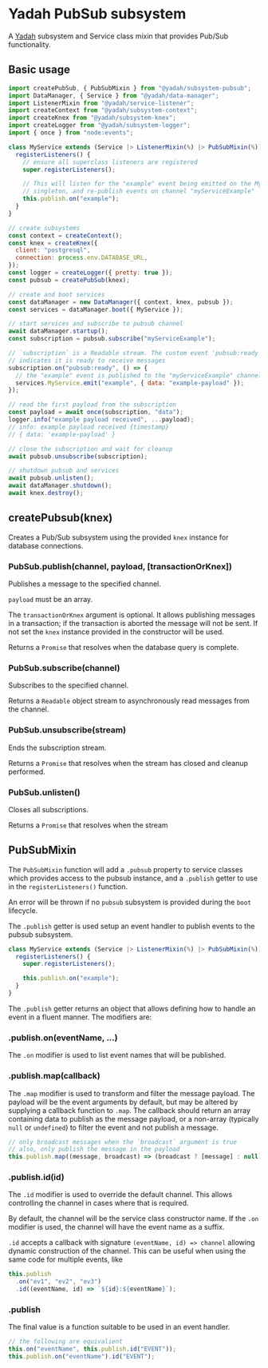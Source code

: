 # Yadah PubSub subsystem

A [Yadah](https://www.npm.com/packages/@yadah/yadah) subsystem and Service class
mixin that provides Pub/Sub functionality.

## Basic usage

```js
import createPubSub, { PubSubMixin } from "@yadah/subsystem-pubsub";
import DataManager, { Service } from "@yadah/data-manager";
import ListenerMixin from "@yadah/service-listener";
import createContext from "@yadah/subsystem-context";
import createKnex from "@yadah/subsystem-knex";
import createLogger from "@yadah/subsystem-logger";
import { once } from "node:events";

class MyService extends (Service |> ListenerMixin(%) |> PubSubMixin(%)) {
  registerListeners() {
    // ensure all superclass listeners are registered
    super.registerListeners();

    // This will listen for the "example" event being emitted on the MyService
    // singleton, and re-publish events on channel "myServiceExample"
    this.publish.on("example");
  }
}

// create subsystems
const context = createContext();
const knex = createKnex({
  client: "postgresql",
  connection: process.env.DATABASE_URL,
});
const logger = createLogger({ pretty: true });
const pubsub = createPubSub(knex);

// create and boot services
const dataManager = new DataManager({ context, knex, pubsub });
const services = dataManager.boot({ MyService });

// start services and subscribe to pubsub channel
await dataManager.startup();
const subscription = pubsub.subscribe("myServiceExample");

// `subscription` is a Readable stream. The custom event 'pubsub:ready'
// indicates it is ready to receive messages
subscription.on("pubsub:ready", () => {
  // the "example" event is published to the "myServiceExample" channel.
  services.MyService.emit("example", { data: "example-payload" });
});

// read the first payload from the subscription
const payload = await once(subscription, "data");
logger.info("example payload received", ...payload);
// info: example payload received {timestamp}
// { data: 'example-payload' }

// close the subscription and wait for cleanup
await pubsub.unsubscribe(subscription);

// shutdown pubsub and services
await pubsub.unlisten();
await dataManager.shutdown();
await knex.destroy();
```

## createPubsub(knex)

Creates a Pub/Sub subsystem using the provided `knex` instance for database
connections.

### PubSub.publish(channel, payload, [transactionOrKnex])

Publishes a message to the specified channel.

`payload` must be an array.

The `transactionOrKnex` argument is optional. It allows publishing messages
in a transaction; if the transaction is aborted the message will not be sent.
If not set the `knex` instance provided in the constructor will be used.

Returns a `Promise` that resolves when the database query is complete.

### PubSub.subscribe(channel)

Subscribes to the specified channel.

Returns a `Readable` object stream to asynchronously read messages from the
channel.

### PubSub.unsubscribe(stream)

Ends the subscription stream.

Returns a `Promise` that resolves when the stream has closed and cleanup
performed.

### PubSub.unlisten()

Closes all subscriptions.

Returns a `Promise` that resolves when the stream

## PubSubMixin

The `PubSubMixin` function will add a `.pubsub` property to service classes which
provides access to the pubsub instance, and a `.publish` getter to use
in the `registerListeners()` function.

An error will be thrown if no `pubsub` subsystem is provided during the `boot`
lifecycle.

The `.publish` getter is used setup an event handler to publish events to the
pubsub subsystem.

```js
class MyService extends (Service |> ListenerMixin(%) |> PubSubMixin(%)) {
  registerListeners() {
    super.registerListeners();

    this.publish.on("example");
  }
}
```

The `.publish` getter returns an object that allows defining how to handle an
event in a fluent manner. The modifiers are:

### .publish.on(eventName, ...)

The `.on` modifier is used to list event names that will be published.

### .publish.map(callback)

The `.map` modifier is used to transform and filter the message payload. The
payload will be the event arguments by default, but may be altered by supplying
a callback function to `.map`. The callback should return an array containing
data to publish as the message payload, or a non-array (typically `null` or
`undefined`) to filter the event and not publish a message.

```js
// only broadcast messages when the `broadcast` argument is true
// also, only publish the message in the payload
this.publish.map((message, broadcast) => (broadcast ? [message] : null));
```

### .publish.id(id)

The `.id` modifier is used to override the default channel. This allows
controlling the channel in cases where that is required.

By default, the channel will be the service class constructor name. If the `.on`
modifier is used, the channel will have the event name as a suffix.

`.id` accepts a callback with signature `(eventName, id) => channel` allowing
dynamic construction of the channel. This can be useful when using the same
code for multiple events, like

```js
this.publish
  .on("ev1", "ev2", "ev3")
  .id((eventName, id) => `${id}:${eventName}`);
```

### .publish

The final value is a function suitable to be used in an event handler.

```js
// the following are equivalient
this.on("eventName", this.publish.id("EVENT"));
this.publish.on("eventName").id("EVENT");
```

